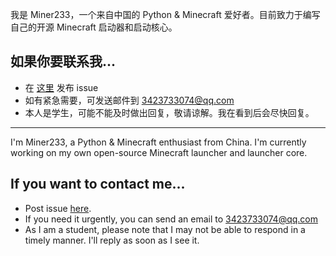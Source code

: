 我是 Miner233，一个来自中国的 Python & Minecraft 爱好者。目前致力于编写自己的开源 Minecraft 启动器和启动核心。
## 如果你要联系我...
- 在 [这里](https://github.com/miner233/miner233/issues) 发布 issue
- 如有紧急需要，可发送邮件到 3423733074@qq.com
- 本人是学生，可能不能及时做出回复，敬请谅解。我在看到后会尽快回复。
***
I'm Miner233, a Python & Minecraft enthusiast from China. I'm currently working on my own open-source Minecraft launcher and launcher core.
## If you want to contact me...
- Post issue [here](https://github.com/miner233/miner233/issues).
- If you need it urgently, you can send an email to 3423733074@qq.com
- As I am a student, please note that I may not be able to respond in a timely manner. I'll reply as soon as I see it.
